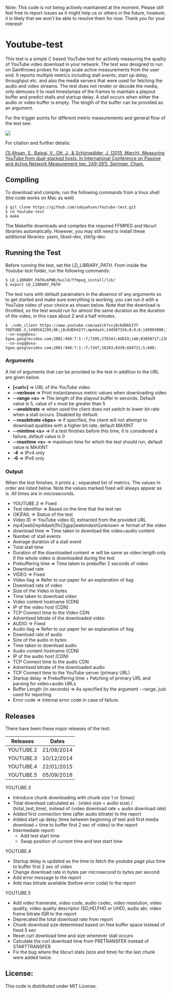 Note: This code is not being actively maintained at the moment. Please still feel free to report issues as it might help us or others in the future, however, it is likely that we won't be able to resolve them for now. Thank you for your interest! 


Youtube-test
============

This test is a simple C based YouTube test for actively measuring the
quality of YouTube video download in your network. The test was designed
to run on SamKnows probes for large scale active measurements from the
user end. It reports multiple metrics including stall events, start up
delay, throughput etc. and also the media servers that were used for
fetching the audio and video streams. The test does not render or decode
the media, only demuxes it to read timestamps of the frames to maintain
a playout buffer and predict stalls and startup delay. A stall occurs
when either the audio or video buffer is empty. The length of the buffer
can be provided as an argument. 

For the trigger points for different metric measurements and general
flow of the test see:

![](http://i.imgur.com/Gv0Jw3z.png)  

For citation and further details: 

[[1] Ahsan, S., Bajpai, V., Ott, J., & Schönwälder, J. (2015, March).
Measuring YouTube from dual-stacked hosts. In International Conference
on Passive and Active Network Measurement (pp. 249-261). Springer,
Cham.](https://www.google.fi/url?sa=t&rct=j&q=&esrc=s&source=web&cd=1&cad=rja&uact=8&ved=0ahUKEwiL2u32g-DUAhXrHJoKHeqDDqIQFggmMAA&url=https%3A%2F%2Fwww.netlab.tkk.fi%2F~jo%2Fpapers%2F2015-03-PAM-YouTube-Dualstacked.pdf&usg=AFQjCNGsT8Y_zLny22pXLaG5IzXXQFuQ4A)


## Compiling

To download and compile, run the following commands from a linux shell (the code works on Mac as well)

```shell
$ git clone https://github.com/sabyahsan/Youtube-test.git
$ cd Youtube-test
$ make
```




The Makefile downloads and compiles the required FFMPEG and libcurl libraries automatically. However, you may still need to install these additional libraries: yasm, libssl-dev, zlib1g-dev. 

## Running the Test 

Before running the test, set the LD_LIBRARY_PATH. From inside the Youtube-test folder, run the following commands: 

```shell
$ LD_LIBRARY_PATH=$PWD/build/ffmpeg_install/lib/
$ export LD_LIBRARY_PATH
```

The test runs with default paramaters in the absence of any arguments so to get started and make sure everything is working, you can run it with a YouTube video of your choice as shown below. Note that the download is throttled, so the test would run for almost the same duration as the duration of the video, in this case about 2 and a half minutes. 

```shell
$ ./vdo_client https://www.youtube.com/watch?v=j8cKdDkkIYY
YOUTUBE.3;1498562299;OK;j8cKdDkkIYY;mp4dash;144507334;0;0;0;149983000;101025;0;VIDEO;136;49792158;25261454;507338;r4---sn-ovgq0oxu-5goe.googlevideo.com;2001:948:7:1::f;7205;276343;AUDIO;140;83050717;2385881;28728;r4---sn-ovgq0oxu-5goe.googlevideo.com;2001:948:7:1::f;7347;16263;8339;684731;5;600;
```


### Arguments

A list of arguments that can be provided to the test in addition to the URL are given below. 

-	**[\<url\>]** => URL of the YouTube video
-	**--verbose** => Print instantaneous metric values when downloading video
-	**--range \<s\>** => The length of the playout buffer in seconds. Default value is 5, value of x must be greater than 5 
-	**--onebitrate** => when used the client does not switch to lower bit rate when a stall occurs. Disabled by default.
-	**--maxbitrate \<bps\>** => if specified, the client will not attempt to download qualities with a higher bit rate, default MAXINT
-	**--mintime \<s\>** => if a test finishes before this time, it is considered a failure, default value is 0
-	**--maxtime \<s\>** => maximum time for which the test should run, default value is MAXINT
- **-4** => IPv4 only
- **-6** => IPv6 only 

### Output

When the test finishes, it prints a ; separated list of metrics. The values in order are listed below. Note the values marked fixed will always appear as is. All times are in microseconds.

- YOUTUBE.3 => Fixed 
- Test identifier => Based on the time that the test ran
- OK|FAIL => Status of the test
- Video ID => YouTube video ID, extracted from the provided URL 
- mp4|web|mp4dash|flv|3gpp|webmdash|unknown => format of the video 
- download time => Time taken to download the video+audio content 
- Number of stall events
- Average duration of a stall event
- Total stall time 
- Duration of the downloaded content => will be same as video length only if the whole video is downloaded during the test
- Prebuffering time => Time taken to prebuffer 2 seconds of video
- Download rate 
- VIDEO => Fixed
- Video itag => Refer to our paper for an explanation of itag
- Download rate of video
- Size of the Video in bytes
- Time taken to download video
- Video content hostname (CDN)
- IP of the video host (CDN)
- TCP Connect time to the Video CDN 
- Advertised bitrate of the downloaded video
- AUDIO => Fixed
- Audio itag => Refer to our paper for an explanation of itag
- Download rate of audio
- Size of the audio in bytes
- Time taken to download audio
- Audio content hostname (CDN)
- IP of the audio host (CDN)
- TCP Connect time to the audio CDN 
- Advertised bitrate of the downloaded audio
- TCP Connect time to the YouTube server (primary URL)
- Startup delay => Prebuffering time + Fetching of primary URL and parsing for video+audio URLs 
- Buffer Length (in seconds) => As specified by the argument --range, just used for reporting
- Error code => Internal error code in case of failure. 


## Releases

There have been these major releases of the test:

| Releases      | Dates         |
| ------------- |:-------------:|
| YOUTUBE.2     | 21/08/2014    |
| YOUTUBE.3     | 10/12/2014    |
| YOUTUBE.4     | 22/01/2015    |
| YOUTUBE.5     | 05/09/2016    |

YOUTUBE.3   

- Introduce chunk downloading with chunk size 1 or 5(max)
- Total download calculated as : (video size + audio size) / (total_test_time),  instead of (video download rate + audio download rate)
- Added first connection time (after audio bitrate) to the report
- Added start up delay (time between beginning of test and first media download + time to buffer first 2 sec of video) to the report
- Intermediate report: 
  - Add test start time
  - Swap position of current time and test start time


YOUTUBE.4  

- Startup delay is updated as the time to fetch the youtube page plus time to buffer first 2 sec of video
- Change download rate in bytes per microsecond to bytes per second. 
- Add error message to the report
- Add max bitrate available (before error code) to the report


YOUTUBE.5  

- Add video framerate, video code, audio codec,  video resolution, video quality, video quality descriptor (SD,HD,FHD or UHD), audio abr, video frame bitrate IQR to the report
- Deprecated the total download rate from report
- Chunk download size determined based on free buffer space instead of fixed 5 sec 
- Reset curl download time and size whenever stall occurs
- Calculate the curl download time from PRETRANSFER instead of STARTTRANSFER
- Fix the bug where the libcurl stats (size and time) for the last chunk were added twice.

## License: 

This code is distributed under MIT License. 
